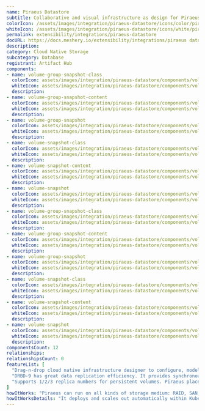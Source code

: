 ```yaml
---
name: Piraeus Datastore
subtitle: Collaborative and visual infrastructure as design for Piraeus Datastore
colorIcon: /assets/images/integration/piraeus-datastore/icons/color/piraeus-datastore-color.svg
whiteIcon: /assets/images/integration/piraeus-datastore/icons/white/piraeus-datastore-white.svg
permalink: extensibility/integrations/piraeus-datastore
docURL: https://docs.meshery.io/extensibility/integrations/piraeus datastore
description: 
category: Cloud Native Storage
subcategory: Database
registrant: Artifact Hub
components: 
- name: volume-group-snapshot-class
  colorIcon: assets/images/integration/piraeus-datastore/components/volume-group-snapshot-class/icons/color/volume-group-snapshot-class-color.svg
  whiteIcon: assets/images/integration/piraeus-datastore/components/volume-group-snapshot-class/icons/white/volume-group-snapshot-class-white.svg
  description: 
- name: volume-group-snapshot-content
  colorIcon: assets/images/integration/piraeus-datastore/components/volume-group-snapshot-content/icons/color/volume-group-snapshot-content-color.svg
  whiteIcon: assets/images/integration/piraeus-datastore/components/volume-group-snapshot-content/icons/white/volume-group-snapshot-content-white.svg
  description: 
- name: volume-group-snapshot
  colorIcon: assets/images/integration/piraeus-datastore/components/volume-group-snapshot/icons/color/volume-group-snapshot-color.svg
  whiteIcon: assets/images/integration/piraeus-datastore/components/volume-group-snapshot/icons/white/volume-group-snapshot-white.svg
  description: 
- name: volume-snapshot-class
  colorIcon: assets/images/integration/piraeus-datastore/components/volume-snapshot-class/icons/color/volume-snapshot-class-color.svg
  whiteIcon: assets/images/integration/piraeus-datastore/components/volume-snapshot-class/icons/white/volume-snapshot-class-white.svg
  description: 
- name: volume-snapshot-content
  colorIcon: assets/images/integration/piraeus-datastore/components/volume-snapshot-content/icons/color/volume-snapshot-content-color.svg
  whiteIcon: assets/images/integration/piraeus-datastore/components/volume-snapshot-content/icons/white/volume-snapshot-content-white.svg
  description: 
- name: volume-snapshot
  colorIcon: assets/images/integration/piraeus-datastore/components/volume-snapshot/icons/color/volume-snapshot-color.svg
  whiteIcon: assets/images/integration/piraeus-datastore/components/volume-snapshot/icons/white/volume-snapshot-white.svg
  description: 
- name: volume-group-snapshot-class
  colorIcon: assets/images/integration/piraeus-datastore/components/volume-group-snapshot-class/icons/color/volume-group-snapshot-class-color.svg
  whiteIcon: assets/images/integration/piraeus-datastore/components/volume-group-snapshot-class/icons/white/volume-group-snapshot-class-white.svg
  description: 
- name: volume-group-snapshot-content
  colorIcon: assets/images/integration/piraeus-datastore/components/volume-group-snapshot-content/icons/color/volume-group-snapshot-content-color.svg
  whiteIcon: assets/images/integration/piraeus-datastore/components/volume-group-snapshot-content/icons/white/volume-group-snapshot-content-white.svg
  description: 
- name: volume-group-snapshot
  colorIcon: assets/images/integration/piraeus-datastore/components/volume-group-snapshot/icons/color/volume-group-snapshot-color.svg
  whiteIcon: assets/images/integration/piraeus-datastore/components/volume-group-snapshot/icons/white/volume-group-snapshot-white.svg
  description: 
- name: volume-snapshot-class
  colorIcon: assets/images/integration/piraeus-datastore/components/volume-snapshot-class/icons/color/volume-snapshot-class-color.svg
  whiteIcon: assets/images/integration/piraeus-datastore/components/volume-snapshot-class/icons/white/volume-snapshot-class-white.svg
  description: 
- name: volume-snapshot-content
  colorIcon: assets/images/integration/piraeus-datastore/components/volume-snapshot-content/icons/color/volume-snapshot-content-color.svg
  whiteIcon: assets/images/integration/piraeus-datastore/components/volume-snapshot-content/icons/white/volume-snapshot-content-white.svg
  description: 
- name: volume-snapshot
  colorIcon: assets/images/integration/piraeus-datastore/components/volume-snapshot/icons/color/volume-snapshot-color.svg
  whiteIcon: assets/images/integration/piraeus-datastore/components/volume-snapshot/icons/white/volume-snapshot-white.svg
  description: 
componentsCount: 12
relationships: 
relationshipsCount: 0
featureList: [
  "Drag-n-drop cloud native infrastructure designer to configure, model, and deploy your workloads.",
  "DRBD-9 has great data replication efficiency. It provides synchronous,semi-synchronous and asynchronous replication schemes, and also supports RDMA for high-speed across-node connection.",
  "Supports 1/2/3 replica numbers for persistent volumes. Piraeus place the replicas intelligently across the nodes to balance the workload."
]
howItWorks: "Piraeus can run on all kinds of storage medium: RAID, SAN, NAS or EBS"
howItWorksDetails: "It deploys and scales out automatically within Kubernetes nodes. With Piraeus, Kubernetes workloads can now consume high performance local storage using the same volume APIs that app developers have become accustomed to."
---
```

